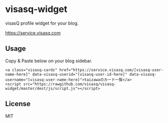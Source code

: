 # visasq-widget

visasQ profile widget for your blog.

https://service.visasq.com

## Usage

Copy & Paste below on your blog sidebar.

```
<a class="visasq-cards" href="https://service.visasq.com/[visasq-user-name-here]" data-visasq-userid="[visasq-user-id-here]" data-visasq-username="[visasq-user-name-here]">taizawaのカード一覧</a>
<script src="https://rawgithub.com/visasq/visasq-widget/master/dest/js/script.js"></script>
```

## License

MIT
